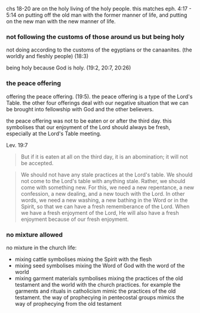 chs 18-20 are on the holy living of the holy people. this matches eph. 4:17 - 5:14 on putting off the old man with the former manner of life, and putting on the new man with the new manner of life.

### not following the customs of those around us but being holy

not doing according to the customs of the egyptians or the canaanites. (the worldly and fleshly people) (18:3)

being holy because God is holy. (19:2, 20:7, 20:26)

### the peace offering

offering the peace offering. (19:5). the peace offering is a type of the Lord's Table. the other four offerings deal with our negative situation that we can be brought into fellowship with God and the other believers.

the peace offering was not to be eaten or or after the third day. this symbolises that our enjoyment of the Lord should always be fresh, especially at the Lord's Table meeting.

Lev. 19:7
> But if it is eaten at all on the third day, it is an abomination; it will not be accepted.

> We should not have any stale practices at the Lord's table. We should not come to the Lord's table with anything stale. Rather, we should come with something new. For this, we need a new repentance, a new confession, a new dealing, and a new touch with the Lord. In other words, we need a new washing, a new bathing in the Word or in the Spirit, so that we can have a fresh rememberance of the Lord. When we have a fresh enjoyment of the Lord, He will also have a fresh enjoyment because of our fresh enjoyment.

### no mixture allowed

no mixture in the church life:

- mixing cattle symbolises mixing the Spirit with the flesh
- mixing seed symbolises mixing the Word of God with the word of the world
- mixing garment materials symbolises mixing the practices of the old testament and the world with the church practices. for example the garments and rituals in catholicism mimic the practices of the old testament. the way of prophecying in pentecostal groups mimics the way of prophecying from the old testament
